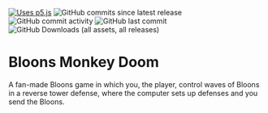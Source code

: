 [![Uses p5.js](https://img.shields.io/badge/uses-p5.js-f1678e)](https://p5js.org/)
![GitHub commits since latest release](https://img.shields.io/github/commits-since/LightingLaser8/Bloons-Monkey-Doom/latest)
![GitHub commit activity](https://img.shields.io/github/commit-activity/w/LightningLaser8/Bloons-Monkey-Doom)
![GitHub last commit](https://img.shields.io/github/last-commit/LightningLaser8/Bloons-Monkey-Doom)
![GitHub Downloads (all assets, all releases)](https://img.shields.io/github/downloads/LightingLaser8/Bloons-Monkey-Doom/total)




# Bloons Monkey Doom
A fan-made Bloons game in which you, the player, control waves of Bloons in a reverse tower defense, where the computer sets up defenses and you send the Bloons.  
